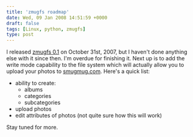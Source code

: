 ```yaml
---
title: 'zmugfs roadmap'
date: Wed, 09 Jan 2008 14:51:59 +0000
draft: false
tags: [Linux, python, zmugfs]
type: post
---
```


I released [zmugfs 0.1](http://zeusville.wordpress.com/2007/10/31/zmugfs-01-released/) on October 31st, 2007, but I haven't done anything else with it since then. I'm overdue for finishing it. Next up is to add the write mode capability to the file system which will actually allow you to upload your photos to [smugmug.com](http://www.smugmug.com). Here's a quick list:

*   ability to create:
    *   albums
    *   categories
    *   subcategories
*   upload photos
*   edit attributes of photos (not quite sure how this will work)

Stay tuned for more.